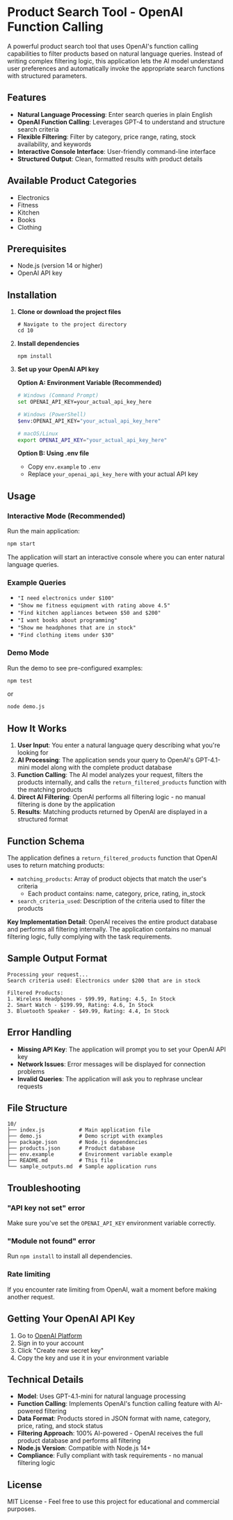 # Product Search Tool - OpenAI Function Calling

A powerful product search tool that uses OpenAI's function calling capabilities to filter products based on natural language queries. Instead of writing complex filtering logic, this application lets the AI model understand user preferences and automatically invoke the appropriate search functions with structured parameters.

## Features

- **Natural Language Processing**: Enter search queries in plain English
- **OpenAI Function Calling**: Leverages GPT-4 to understand and structure search criteria
- **Flexible Filtering**: Filter by category, price range, rating, stock availability, and keywords
- **Interactive Console Interface**: User-friendly command-line interface
- **Structured Output**: Clean, formatted results with product details

## Available Product Categories

- Electronics
- Fitness
- Kitchen
- Books
- Clothing

## Prerequisites

- Node.js (version 14 or higher)
- OpenAI API key

## Installation

1. **Clone or download the project files**
   ```
   # Navigate to the project directory
   cd 10
   ```

2. **Install dependencies**
   ```
   npm install
   ```

3. **Set up your OpenAI API key**
   
   **Option A: Environment Variable (Recommended)**
   ```bash
   # Windows (Command Prompt)
   set OPENAI_API_KEY=your_actual_api_key_here
   
   # Windows (PowerShell)
   $env:OPENAI_API_KEY="your_actual_api_key_here"
   
   # macOS/Linux
   export OPENAI_API_KEY="your_actual_api_key_here"
   ```
   
   **Option B: Using .env file**
   - Copy `env.example` to `.env`
   - Replace `your_openai_api_key_here` with your actual API key

## Usage

### Interactive Mode (Recommended)

Run the main application:
```bash
npm start
```

The application will start an interactive console where you can enter natural language queries.

### Example Queries

- `"I need electronics under $100"`
- `"Show me fitness equipment with rating above 4.5"`
- `"Find kitchen appliances between $50 and $200"`
- `"I want books about programming"`
- `"Show me headphones that are in stock"`
- `"Find clothing items under $30"`

### Demo Mode

Run the demo to see pre-configured examples:
```bash
npm test
```

or

```bash
node demo.js
```

## How It Works

1. **User Input**: You enter a natural language query describing what you're looking for
2. **AI Processing**: The application sends your query to OpenAI's GPT-4.1-mini model along with the complete product database
3. **Function Calling**: The AI model analyzes your request, filters the products internally, and calls the `return_filtered_products` function with the matching products
4. **Direct AI Filtering**: OpenAI performs all filtering logic - no manual filtering is done by the application
5. **Results**: Matching products returned by OpenAI are displayed in a structured format

## Function Schema

The application defines a `return_filtered_products` function that OpenAI uses to return matching products:

- `matching_products`: Array of product objects that match the user's criteria
  - Each product contains: name, category, price, rating, in_stock
- `search_criteria_used`: Description of the criteria used to filter the products

**Key Implementation Detail**: OpenAI receives the entire product database and performs all filtering internally. The application contains no manual filtering logic, fully complying with the task requirements.

## Sample Output Format

```
Processing your request...
Search criteria used: Electronics under $200 that are in stock

Filtered Products:
1. Wireless Headphones - $99.99, Rating: 4.5, In Stock
2. Smart Watch - $199.99, Rating: 4.6, In Stock
3. Bluetooth Speaker - $49.99, Rating: 4.4, In Stock
```

## Error Handling

- **Missing API Key**: The application will prompt you to set your OpenAI API key
- **Network Issues**: Error messages will be displayed for connection problems
- **Invalid Queries**: The application will ask you to rephrase unclear requests

## File Structure

```
10/
├── index.js           # Main application file
├── demo.js            # Demo script with examples
├── package.json       # Node.js dependencies
├── products.json      # Product database
├── env.example        # Environment variable example
├── README.md          # This file
└── sample_outputs.md  # Sample application runs
```

## Troubleshooting

### "API key not set" error
Make sure you've set the `OPENAI_API_KEY` environment variable correctly.

### "Module not found" error
Run `npm install` to install all dependencies.

### Rate limiting
If you encounter rate limiting from OpenAI, wait a moment before making another request.

## Getting Your OpenAI API Key

1. Go to [OpenAI Platform](https://platform.openai.com/api-keys)
2. Sign in to your account
3. Click "Create new secret key"
4. Copy the key and use it in your environment variable

## Technical Details

- **Model**: Uses GPT-4.1-mini for natural language processing
- **Function Calling**: Implements OpenAI's function calling feature with AI-powered filtering
- **Data Format**: Products stored in JSON format with name, category, price, rating, and stock status
- **Filtering Approach**: 100% AI-powered - OpenAI receives the full product database and performs all filtering
- **Node.js Version**: Compatible with Node.js 14+
- **Compliance**: Fully compliant with task requirements - no manual filtering logic

## License

MIT License - Feel free to use this project for educational and commercial purposes.